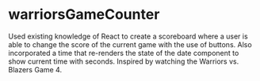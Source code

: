 # warriorsGameCounter
Used existing knowledge of React to create a scoreboard where a user is able to change the score of the current game with the use of buttons. Also incorporated a time that re-renders the state of the date component to show current time with seconds. Inspired by watching the Warriors vs. Blazers Game 4.
